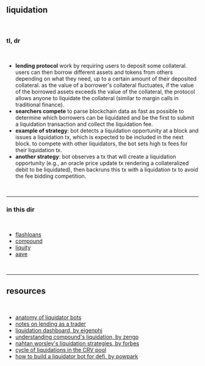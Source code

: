 ## liquidation

<br>

### tl, dr

<br>

* **lending protocol** work by requiring users to deposit some collateral. users can then borrow different assets and tokens from others depending on what they need, up to a certain amount of their deposited collateral. as the value of a borrower's collateral fluctuates, if the value of the borrowed assets exceeds the value of the collateral, the protocol allows anyone to liquidate the collateral (similar to margin calls in traditional finance). 
* **searchers compete** to parse blockchain data as fast as possible to determine which borrowers can be liquidated and be the first to submit a liquidation transaction and collect the liquidation fee.
* **example of strategy**: bot detects a liquidation opportunity at a block and issues a liquidation tx, which is expected to be included in the next block. to compete with other liquidators, the bot sets high tx fees for their liquidation tx.
* **another strategy**: bot observes a tx that will create a liquidation opportunity (e.g., an oracle price update tx rendering a collateralized debit to be liquidated), then backruns this tx with a liquidation tx to avoid the fee bidding competition.

<br>

---

### in this dir

<br>

* [flashloans](flashloans)
* [compound](compound.md)
* [liquity](liquity.md)
* [aave](aave.md)

<br>

---

## resources

<br>

* [anatomy of liquidator bots](https://github.com/go-outside-labs/mev-toolkit/blob/main/MEV_searchers/bots/liquidators.md)
* [notes on lending as a trader](https://github.com/go-outside-labs/mev-toolkit/tree/main/MEV_and_trading/lending)
* [liquidation dashboard, by eigenphi](https://eigenphi.io/mev/ethereum/liquidation)
* [understanding compound's liquidation, by zengo](https://zengo.com/understanding-compounds-liquidation/)
* [nahtan worsley's liquidation strategies, by forbes](https://www.forbes.com/sites/jeffkauflin/2022/10/11/the-secretive-world-of-mev-where-crypto-bots-scalp-investors-for-big-profits/?sh=25489eda2d8d) 
* [cycle of liquidations in the CRV pool](https://twitter.com/AaveAave/status/1595168982541209611)
* [how to build a liquidator bot for defi, by powpark](https://powpark.com/post/2020-06-19-how-to-build-a-liquidator-bot-defi/)

